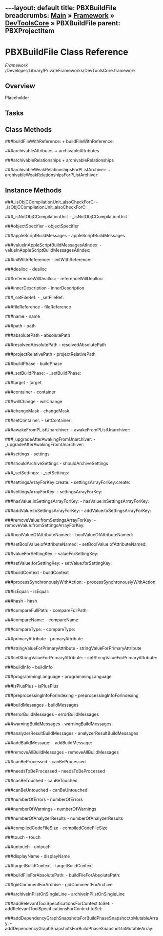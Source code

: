---layout: default
title: PBXBuildFile
breadcrumbs: <a href="/index.html">Main</a> &raquo; <a href="/Frameworks.html">Framework</a> &raquo; <a href="/Frameworks/DevToolsCore.html">DevToolsCore</a> &raquo; PBXBuildFile
parent: PBXProjectItem 
---
# PBXBuildFile Class Reference

*Framework* /Developer/Library/PrivateFrameworks/DevToolsCore.framework

## Overview

Placeholder

## Tasks

## Class Methods

<a name="+buildFileWithReference:"></a>
###buildFileWithReference:
    + buildFileWithReference:

<a name="+archivableAttributes"></a>
###archivableAttributes
    + archivableAttributes

<a name="+archivableRelationships"></a>
###archivableRelationships
    + archivableRelationships

<a name="+archivableWeakRelationshipsForPListArchiver:"></a>
###archivableWeakRelationshipsForPListArchiver:
    + archivableWeakRelationshipsForPListArchiver:

## Instance Methods

<a name="-_isObjCCompilationUnit_alsoCheckForC:"></a>
###_isObjCCompilationUnit_alsoCheckForC:
    - _isObjCCompilationUnit_alsoCheckForC:

<a name="-_isNotObjCCompilationUnit"></a>
###_isNotObjCCompilationUnit
    - _isNotObjCCompilationUnit

<a name="-objectSpecifier"></a>
###objectSpecifier
    - objectSpecifier

<a name="-appleScriptBuildMessages"></a>
###appleScriptBuildMessages
    - appleScriptBuildMessages

<a name="-valueInAppleScriptBuildMessagesAtIndex:"></a>
###valueInAppleScriptBuildMessagesAtIndex:
    - valueInAppleScriptBuildMessagesAtIndex:

<a name="-initWithReference:"></a>
###initWithReference:
    - initWithReference:

<a name="-dealloc"></a>
###dealloc
    - dealloc

<a name="-referenceWillDealloc:"></a>
###referenceWillDealloc:
    - referenceWillDealloc:

<a name="-innerDescription"></a>
###innerDescription
    - innerDescription

<a name="-_setFileRef:"></a>
###_setFileRef:
    - _setFileRef:

<a name="-fileReference"></a>
###fileReference
    - fileReference

<a name="-name"></a>
###name
    - name

<a name="-path"></a>
###path
    - path

<a name="-absolutePath"></a>
###absolutePath
    - absolutePath

<a name="-resolvedAbsolutePath"></a>
###resolvedAbsolutePath
    - resolvedAbsolutePath

<a name="-projectRelativePath"></a>
###projectRelativePath
    - projectRelativePath

<a name="-buildPhase"></a>
###buildPhase
    - buildPhase

<a name="-_setBuildPhase:"></a>
###_setBuildPhase:
    - _setBuildPhase:

<a name="-target"></a>
###target
    - target

<a name="-container"></a>
###container
    - container

<a name="-willChange"></a>
###willChange
    - willChange

<a name="-changeMask"></a>
###changeMask
    - changeMask

<a name="-setContainer:"></a>
###setContainer:
    - setContainer:

<a name="-awakeFromPListUnarchiver:"></a>
###awakeFromPListUnarchiver:
    - awakeFromPListUnarchiver:

<a name="-_upgradeAfterAwakingFromUnarchiver:"></a>
###_upgradeAfterAwakingFromUnarchiver:
    - _upgradeAfterAwakingFromUnarchiver:

<a name="-settings"></a>
###settings
    - settings

<a name="-shouldArchiveSettings"></a>
###shouldArchiveSettings
    - shouldArchiveSettings

<a name="-_setSettings:"></a>
###_setSettings:
    - _setSettings:

<a name="-settingsArrayForKey:create:"></a>
###settingsArrayForKey:create:
    - settingsArrayForKey:create:

<a name="-settingsArrayForKey:"></a>
###settingsArrayForKey:
    - settingsArrayForKey:

<a name="-hasValue:inSettingsArrayForKey:"></a>
###hasValue:inSettingsArrayForKey:
    - hasValue:inSettingsArrayForKey:

<a name="-addValue:toSettingsArrayForKey:"></a>
###addValue:toSettingsArrayForKey:
    - addValue:toSettingsArrayForKey:

<a name="-removeValue:fromSettingsArrayForKey:"></a>
###removeValue:fromSettingsArrayForKey:
    - removeValue:fromSettingsArrayForKey:

<a name="-boolValueOfAttributeNamed:"></a>
###boolValueOfAttributeNamed:
    - boolValueOfAttributeNamed:

<a name="-setBoolValue:ofAttributeNamed:"></a>
###setBoolValue:ofAttributeNamed:
    - setBoolValue:ofAttributeNamed:

<a name="-valueForSettingKey:"></a>
###valueForSettingKey:
    - valueForSettingKey:

<a name="-setValue:forSettingKey:"></a>
###setValue:forSettingKey:
    - setValue:forSettingKey:

<a name="-buildContext"></a>
###buildContext
    - buildContext

<a name="-processSynchronouslyWithAction:"></a>
###processSynchronouslyWithAction:
    - processSynchronouslyWithAction:

<a name="-isEqual:"></a>
###isEqual:
    - isEqual:

<a name="-hash"></a>
###hash
    - hash

<a name="-compareFullPath:"></a>
###compareFullPath:
    - compareFullPath:

<a name="-compareName:"></a>
###compareName:
    - compareName:

<a name="-compareType:"></a>
###compareType:
    - compareType:

<a name="-primaryAttribute"></a>
###primaryAttribute
    - primaryAttribute

<a name="-stringValueForPrimaryAttribute"></a>
###stringValueForPrimaryAttribute
    - stringValueForPrimaryAttribute

<a name="-setStringValueForPrimaryAttribute:"></a>
###setStringValueForPrimaryAttribute:
    - setStringValueForPrimaryAttribute:

<a name="-buildInfo"></a>
###buildInfo
    - buildInfo

<a name="-programmingLanguage"></a>
###programmingLanguage
    - programmingLanguage

<a name="-isPlusPlus"></a>
###isPlusPlus
    - isPlusPlus

<a name="-preprocessingInfoForIndexing"></a>
###preprocessingInfoForIndexing
    - preprocessingInfoForIndexing

<a name="-buildMessages"></a>
###buildMessages
    - buildMessages

<a name="-errorBuildMessages"></a>
###errorBuildMessages
    - errorBuildMessages

<a name="-warningBuildMessages"></a>
###warningBuildMessages
    - warningBuildMessages

<a name="-analyzerResultBuildMessages"></a>
###analyzerResultBuildMessages
    - analyzerResultBuildMessages

<a name="-addBuildMessage:"></a>
###addBuildMessage:
    - addBuildMessage:

<a name="-removeAllBuildMessages"></a>
###removeAllBuildMessages
    - removeAllBuildMessages

<a name="-canBeProcessed"></a>
###canBeProcessed
    - canBeProcessed

<a name="-needsToBeProcessed"></a>
###needsToBeProcessed
    - needsToBeProcessed

<a name="-canBeTouched"></a>
###canBeTouched
    - canBeTouched

<a name="-canBeUntouched"></a>
###canBeUntouched
    - canBeUntouched

<a name="-numberOfErrors"></a>
###numberOfErrors
    - numberOfErrors

<a name="-numberOfWarnings"></a>
###numberOfWarnings
    - numberOfWarnings

<a name="-numberOfAnalyzerResults"></a>
###numberOfAnalyzerResults
    - numberOfAnalyzerResults

<a name="-compiledCodeFileSize"></a>
###compiledCodeFileSize
    - compiledCodeFileSize

<a name="-touch"></a>
###touch
    - touch

<a name="-untouch"></a>
###untouch
    - untouch

<a name="-displayName"></a>
###displayName
    - displayName

<a name="-targetBuildContext"></a>
###targetBuildContext
    - targetBuildContext

<a name="-buildFileForAbsolutePath:"></a>
###buildFileForAbsolutePath:
    - buildFileForAbsolutePath:

<a name="-gidCommentForArchive"></a>
###gidCommentForArchive
    - gidCommentForArchive

<a name="-archiveInPlistOnSingleLine"></a>
###archiveInPlistOnSingleLine
    - archiveInPlistOnSingleLine

<a name="-addRelevantToolSpecificationsForContext:toSet:"></a>
###addRelevantToolSpecificationsForContext:toSet:
    - addRelevantToolSpecificationsForContext:toSet:

<a name="-addDependencyGraphSnapshotsForBuildPhaseSnapshot:toMutableArray:"></a>
###addDependencyGraphSnapshotsForBuildPhaseSnapshot:toMutableArray:
    - addDependencyGraphSnapshotsForBuildPhaseSnapshot:toMutableArray:

